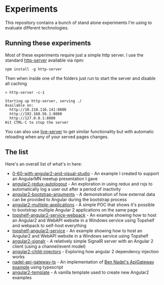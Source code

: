# Experiments
This repository contains a bunch of stand alone experiments I'm using to evaluate different technologies.

## Running these experiments

Most of these experiments require just a simple http server. I use the standard [http-server](https://www.npmjs.com/package/http-server) available via npm:

```
npm install -g http-server
```

Then when inside one of the folders just run to start the server and disable all caching

```
> http-server -c-1

Starting up http-server, serving ./
Available on:
  http://10.210.116.141:8080
  http://192.168.56.1:8080
  http://127.0.0.1:8080
Hit CTRL-C to stop the server
```

You can also use [live-server](https://www.npmjs.com/package/live-server) to get similar functionality but with automatic reloading when any of your served pages changes.

## The list

Here's an overall list of what's in here:
- [0-60-with-angular2-and-visual-studio](https://github.com/sstorie/experiments/tree/master/0-60-with-angular2-and-visual-studio/source) - An example I created to support an AngularMN meetup presentation I gave
- [angular2-redux-autologout](angular2-redux-autologout) - An exploration in using redux and rxjs to automatically log a user out after a period of inactivity
- [angular2-bootstrap-arguments](angular2-bootstrap-arguments) - A demonstration of how external data can be provided to Angular during the bootstrap process
- [angular2-multiple-applications](angular2-multiple-applications) - A simple POC that shows it's possible to bootstrap multiple Angular 2 applications on the same page
- [topshelf-angular2-service-webpack](topshelf-angular2-service-webpack) - An example showing how to host an Angular2 and WebAPI website in a Windows service using Topshelf and webpack to self-host everything
- [topshelf-angular2-service](topshelf-angular2-service) - An example showing how to host an Angular2 and WebAPI website in a Windows service using Topshelf
- [angular2-signalr](angular2-signalr) - A relatively simple SignalR server with an Angular 2 client (using a channel/event model)
- [angular2-child-injectors](angular2-child-injectors) - Exploring how angular 2 dependency injection works
- [nadel-api-gateway-ts](nadel-api-gateway-ts) - An implementation of [Ben Nadel's ApiGateway example](http://www.bennadel.com/blog/3047-creating-specialized-http-clients-in-angular-2-beta-8.htm) using typescript
- [angular2-template](angular2-template) - A vanilla template used to create new Angular2 examples

